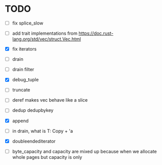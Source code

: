 # TODO

* [ ] fix splice_slow
* [ ] add trait implementations from https://doc.rust-lang.org/std/vec/struct.Vec.html
* [x] fix iterators
* [ ] drain
* [ ] drain filter

* [x] debug_tuple
* [ ] truncate

* [ ] deref makes vec behave like a slice
* [ ] dedup dedupbykey
* [x] append
* [ ] in drain, what is T: Copy + 'a
* [x] doubleendediterator
* [ ] byte_capacity and capacity are mixed up because when we allocate whole pages but capacity is only
